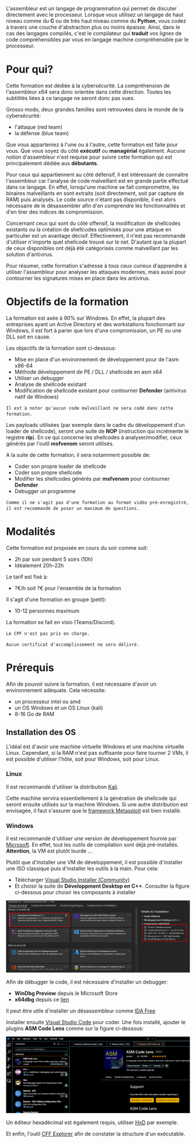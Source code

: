L'assembleur est un langage de programmation qui permet de discuter directement avec le processeur. Lorsque vous utilisez un langage de haut niveau comme du **C** ou de très haut niveau comme du **Python**, vous codez à travers une couche d'abstraction plus ou moins épaisse. Ainsi, dans le cas des langages compilés, c'est le compilateur qui __traduit__ vos lignes de code compréhensibles par vous en langage machine compréhensible par le processeur.

# Pour qui? 

Cette formation est dédiée à la cybersécurité. La compréhension de l'assembleur x64 sera donc orientée dans cette direction. Toutes les subtilités liées à ce langage ne seront donc pas vues. 

Grosso modo, deux grandes familles sont retrouvées dans le monde de la cybersécurité:

* l'attaque (red team)
* la défense (blue team)

Que vous apparteniez à l'une ou à l'autre, cette formation est faite pour vous. Que vous soyez du côté **exécutif** ou **managérial** également. Aucune notion d'assembleur n'est requise pour suivre cette formation qui est principalement dédiée aux **débutants**.

Pour ceux qui appartiennent au côté défensif, il est intéressant de connaître l'assembleur car l'analyse de code malveillant est en grande partie effectué dans ce langage. En effet, lorsqu'une machine se fait compromettre, les binaires malveillants en sont extraits (soit directement, soit par capture de RAM) puis analysés. Le code source n'étant pas disponible, il est alors nécessaire de le désassembler afin d'en comprendre les fonctionnalités et d'en tirer des indices de compromission.

Concernant ceux qui sont du côté offensif, la modification de shellcodes existants ou la création de shellcodes optimisés pour une attaque en particulier est un avantage décisif. Effectivement, il n'est pas recommandé d'utiliser n'importe quel shellcode trouvé sur le net. D'autant que la plupart de ceux disponibles ont déjà été catégorisés comme malveillant par les solution d'antivirus.

Pour résumer, cette formation s'adresse à tous ceux curieux d'apprendre à utiliser l'assembleur pour analyser les attaques modernes, mais aussi pour contourner les signatures mises en place dans les antivirus.

# Objectifs de la formation

La formation est axée à 90% sur Windows. En effet, la plupart des entreprises ayant un Active Directory et des workstations fonctionnant sur Windows, il est fort à parier que lors d'une compromission, un PE ou une DLL soit en cause.

Les objectifs de la formation sont ci-dessous:

* Mise en place d'un environnement de développement pour de l'asm x86-64
* Méthode développement de PE / DLL / shellcode en asm x64
* Utiliser un debugger
* Analyse de shellcode existant
* Modification de shellcode existant pour contourner **Defender** (antivirus natif de Windows)

```
Il est à noter qu'aucun code malveillant ne sera codé dans cette formation. 
```

Les payloads utilisées (par exemple dans le cadre du développement d'un loader de shellcode), seront une suite de **NOP** (instruction qui incrémente le registre **rip**). En ce qui concerne les shellcodes à analyser/modifier, ceux générés par l'outil **msfvenom** seront utilisés. 

A la suite de cette formation, il sera notamment possible de:

* Coder son propre loader de shellcode
* Coder son propre shellcode
* Modifier les shellcodes générés par **msfvenom** pour contourner **Defender**
* Debugger un programme

```
Comme il ne s'agit pas d'une formation au format vidéo pré-enregistré, il est recommandé de poser un maximum de questions.
```

# Modalités

Cette formation est proposée en cours du soir comme suit:

* 2h par soir pendant 5 soirs (10h)
* Idéalement 20h-22h

Le tarif est fixé à:

* ?€/h soit ?€ pour l'ensemble de la formation

Il s'agit d'une formation en groupe (petit):

* 10-12 personnes maximum

La formation se fait en visio (Teams/Discord).

```
Le CPF n'est pas pris en charge.
```

```
Aucun certificat d'accomplissement ne sera délivré.
```

# Prérequis

Afin de pouvoir suivre la formation, il est nécessaire d'avoir un environnement adéquate. Cela nécessite:

* un processeur intel ou amd
* un OS Windows et un OS Linux (kali)
* 8-16 Go de RAM

## Installation des OS

L'idéal est d'avoir une machine virtuelle Windows et une machine virtuelle Linux. Cependant, si la RAM n'est pas suffisante pour faire tourner 2 VMs, il est possible d'utiliser l'hôte, soit pour Windows, soit pour Linux.

### Linux

Il est recommandé d'utiliser la distribution [Kali](https://www.kali.org/). 

Cette machine servira essentiellement à la génération de shellcode qui seront ensuite utilisés sur la machine Windows. Si une autre distribution est envisagée, il faut s'assurer que le [framework Metasploit](https://github.com/rapid7/metasploit-framework) est bien installé.

### Windows

Il est recommandé d'utiliser une version de développement fournie par [Microsoft](https://developer.microsoft.com/fr-fr/windows/downloads/virtual-machines/). En effet, tout les outils de compilation sont déjà pré-installés. **Attention**, la VM est plutôt lourde ...

Plutôt que d'installer une VM de développement, il est possible d'installer une ISO classique puis d'installer les outils à la main. Pour cela:

* Télécharger [Visual Studio Installer (Community)](https://visualstudio.microsoft.com/fr/downloads/)
* Et choisir la suite de **Développment Desktop en C++**. Consulter la figure ci-dessous pour choisir les composants à installer

![C++ components](/img/index/cpp_components.png)

Afin de débugger le code, il est nécessaire d'installer un debugger:

* **WinDbg Preview** depuis le Microsoft Store
* **x64dbg** depuis ce [lien](https://x64dbg.com/)

Il peut être utile d'installer un désassembleur comme [IDA Free](https://hex-rays.com/ida-free/)

Installer ensuite [Visual Studio Code](https://code.visualstudio.com/download) pour coder. Une fois installé, ajouter le plugins **ASM Code Lens** comme sur la figure ci-dessous:

![asm code lens](/img/index/asm_code_lens.png)

Un éditeur hexadécimal est également requis, utiliser [HxD](https://www.lesnumeriques.com/telecharger/hxd-hex-editor-20536) par exemple.

Et enfin, l'outil [CFF Explorer](https://ntcore.com/?page_id=388) afin de constater la structure d'un exécutable.

